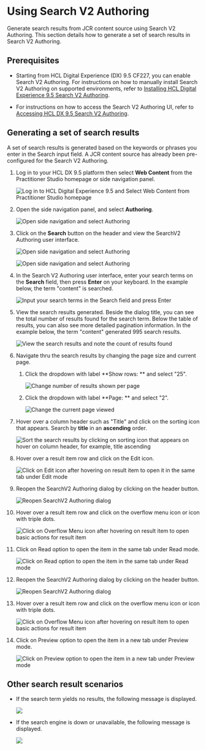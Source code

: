 # Using Search V2 Authoring

Generate search results from JCR content source using Search V2 Authoring. This section details how to generate a set of search results in Search V2 Authoring.

## Prerequisites

- Starting from HCL Digital Experience (DX) 9.5 CF227, you can enable Search V2 Authoring. For instructions on how to manually install Search V2 Authoring on supported environments, refer to [Installing HCL Digital Experience 9.5 Search V2 Authoring](./installation.md).

- For instructions on how to access the Search V2 Authoring UI, refer to [Accessing HCL DX 9.5 Search V2 Authoring](./access.md).

## Generating a set of search results

A set of search results is generated based on the keywords or phrases you enter in the Search input field. A JCR content source has already been pre-configured for the Search V2 Authoring.

1.  Log in to your HCL DX 9.5 platform then select **Web Content** from the Practitioner Studio homepage or side navigation panel.

    ![](../../assets/HCL_SearchV2_Authoring_Access_01.png "Log in to HCL Digital Experience 9.5 and Select Web Content from Practitioner Studio homepage")

2.  Open the side navigation panel, and select **Authoring**.

    ![](../../assets/HCL_SearchV2_Authoring_Access_02.png "Open side navigation and select Authoring")

3.  Click on the **Search** button on the header and view the SearchV2 Authoring user interface.

    ![](../../assets/HCL_SearchV2_Authoring_Header_Button.png "Open side navigation and select Authoring")

    ![](../../assets/HCL_SearchV2_Authoring_Initial_State.png "Open side navigation and select Authoring")

4.  In the Search V2 Authoring user interface, enter your search terms on the **Search** field, then press **Enter** on your keyboard. In the example below, the term "content" is searched.

    ![](../../assets/HCL_SearchV2_Authoring_content_search.png "Input your search terms in the Search field and press Enter")

5.  View the search results generated. Beside the dialog title, you can see the total number of results found for the search term. Below the table of results, you can also see more detailed pagination information. In the example below, the term "content" generated 995 search results.

    ![](../../assets/HCL_SearchV2_Authoring_result_count.png "View the search results and note the count of results found")

6.  Navigate thru the search results by changing the page size and current page.

    1. Click the dropdown with label **Show rows: ** and select "25".

        ![](../../assets/HCL_SearchV2_Authoring_result_per_page.png "Change number of results shown per page")

    2. Click the dropdown with label **Page: ** and select "2".

        ![](../../assets/HCL_SearchV2_Authoring_page_view.png "Change the current page viewed")

7.  Hover over a column header such as "Title" and click on the sorting icon that appears. Search by **title** in an **ascending** order.

    ![](../../assets/HCL_SearchV2_Authoring_title_sort_icon.png "Sort the search results by clicking on sorting icon that appears on hover on column header, for example, title ascending")

8.  Hover over a result item row and click on the Edit icon.

    ![](../../assets/HCL_SearchV2_Authoring_edit_icon.png "Click on Edit icon after hovering on result item to open it in the same tab under Edit mode")

9.  Reopen the SearchV2 Authoring dialog by clicking on the header button.

    ![](../../assets/HCL_SearchV2_Authoring_Header_Button.png "Reopen SearchV2 Authoring dialog")

10. Hover over a result item row and click on the overflow menu icon or icon with triple dots.

    ![](../../assets/HCL_SearchV2_Authoring_menu_icon_ttriple_dot.png "Click on Overflow Menu icon after hovering on result item to open basic actions for result item")

11. Click on Read option to open the item in the same tab under Read mode.

    ![](../../assets/HCL_SearchV2_Authoring_read.png "Click on Read option to open the item in the same tab under Read mode")

12. Reopen the SearchV2 Authoring dialog by clicking on the header button.

    ![](../../assets/HCL_SearchV2_Authoring_Header_Button.png "Reopen SearchV2 Authoring dialog")

13. Hover over a result item row and click on the overflow menu icon or icon with triple dots.

    ![](../../assets/HCL_SearchV2_Authoring_menu_or_triple_dot.png "Click on Overflow Menu icon after hovering on result item to open basic actions for result item")

14. Click on Preview option to open the item in a new tab under Preview mode.

    ![](../../assets/HCL_SearchV2_Authoring_preview.png "Click on Preview option to open the item in a new tab under Preview mode")

## Other search result scenarios

- If the search term yields no results, the following message is displayed.
    
    ![](../../assets/HCL_SearchV2_Authoring_No_Results.png)

- If the search engine is down or unavailable, the following message is displayed.
    
    ![](../../assets/HCL_SearchV2_Authoring_search_engine_down.png)